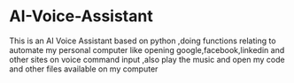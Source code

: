 # AI-Voice-Assistant
This is an AI Voice Assistant based on python ,doing functions relating to automate my personal computer like opening google,facebook,linkedin and other sites on voice command input ,also play the music and open my code and other files available on my computer
